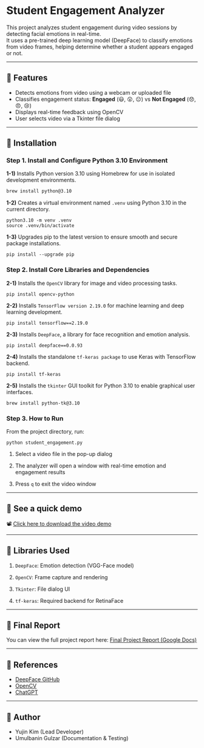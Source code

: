 # Student Engagement Analyzer

This project analyzes student engagement during video sessions by detecting facial emotions in real-time.  
It uses a pre-trained deep learning model (DeepFace) to classify emotions from video frames, helping determine whether a student appears engaged or not.

---

## 📍 Features

- Detects emotions from video using a webcam or uploaded file
- Classifies engagement status: **Engaged** (😃, 😲, 😐) vs **Not Engaged** (😞, 😠, 😢)
- Displays real-time feedback using OpenCV
- User selects video via a Tkinter file dialog

---

## 📍 Installation

### Step 1. Install and Configure Python 3.10 Environment
**1-1)** Installs Python version 3.10 using Homebrew for use in isolated development environments.
```bash
brew install python@3.10
```
**1-2)** Creates a virtual environment named `.venv` using Python 3.10 in the current directory.
```
python3.10 -m venv .venv
source .venv/bin/activate
```
**1-3)** Upgrades pip to the latest version to ensure smooth and secure package installations.
```
pip install --upgrade pip
```

### Step 2. Install Core Libraries and Dependencies
**2-1)** Installs the `OpenCV` library for image and video processing tasks.
```
pip install opencv-python
```
**2-2)** Installs `TensorFlow version 2.19.0` for machine learning and deep learning development.
```
pip install tensorflow==2.19.0
```
**2-3)** Installs `DeepFace`, a library for face recognition and emotion analysis.
```
pip install deepface==0.0.93
```
**2-4)** Installs the standalone `tf-keras package` to use Keras with TensorFlow backend.
```
pip install tf-keras
```
**2-5)** Installs the `tkinter` GUI toolkit for Python 3.10 to enable graphical user interfaces.
```
brew install python-tk@3.10
```

### Step 3. How to Run
From the project directory, run:
```
python student_engagement.py
```
1. Select a video file in the pop-up dialog

2. The analyzer will open a window with real-time emotion and engagement results

3. Press `q` to exit the video window

---
## 📍 See a quick demo

📽️ [Click here to download the video demo](https://github.com/yujin-k9/CS3120/raw/main/assets/demo.mov)

---

## 📍 Libraries Used
1. `DeepFace`: Emotion detection (VGG-Face model)

2. `OpenCV`: Frame capture and rendering

3. `Tkinter`: File dialog UI

4. `tf-keras`: Required backend for RetinaFace

---

## 📍 Final Report

You can view the full project report here:  [Final Project Report (Google Docs)](https://docs.google.com/document/d/168M0gef6NsiFOpMTsyxWo3XWOMNY-601FMTcBEjiWyk/edit?tab=t.0)

---
## 📍 References
- [DeepFace GitHub](https://github.com/serengil/deepface)
- [OpenCV](https://opencv.org/) 
- [ChatGPT](https://chatgpt.com/)

---

## 📍 Author
- Yujin Kim (Lead Developer)  
- Umulbanin Gulzar (Documentation & Testing)


